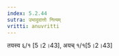 ```yaml
---
index: 5.2.44
sutra: उभादुदात्तो नित्यम्
vritti: anuvritti
---
```


तयस्य ६/१ [5।2।43], अयच् १/१[5।2।43]